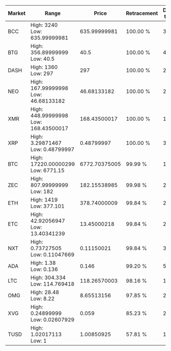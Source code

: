| Market | Range | Price| Retracement | Doubles to 50% |
| --- | --- | --- | --- | --- |
| BCC | High: 3240<br />Low: 635.99999981 | 635.99999981 | 100.00 % | 3.05 |
| BTG | High: 356.89999999<br />Low: 40.5 | 40.5 | 100.00 % | 4.91 |
| DASH | High: 1360<br />Low: 297 | 297 | 100.00 % | 2.79 |
| NEO | High: 167.99999998<br />Low: 46.68133182 | 46.68133182 | 100.00 % | 2.30 |
| XMR | High: 448.99999998<br />Low: 168.43500017 | 168.43500017 | 100.00 % | 1.83 |
| XRP | High: 3.29871467<br />Low: 0.48799997 | 0.48799997 | 100.00 % | 3.88 |
| BTC | High: 17220.00000299<br />Low: 6771.15 | 6772.70375005 | 99.99 % | 1.77 |
| ZEC | High: 807.99999999<br />Low: 182 | 182.15538985 | 99.98 % | 2.72 |
| ETH | High: 1419<br />Low: 377.101 | 378.74000009 | 99.84 % | 2.37 |
| ETC | High: 42.92056947<br />Low: 13.40341239 | 13.45000218 | 99.84 % | 2.09 |
| NXT | High: 0.73727505<br />Low: 0.11047669 | 0.11150021 | 99.84 % | 3.80 |
| ADA | High: 1.38<br />Low: 0.136 | 0.146 | 99.20 % | 5.19 |
| LTC | High: 304.334<br />Low: 114.769418 | 118.26570003 | 98.16 % | 1.77 |
| OMG | High: 28.48<br />Low: 8.22 | 8.65513156 | 97.85 % | 2.12 |
| XVG | High: 0.24899999<br />Low: 0.02607929 | 0.059 | 85.23 % | 2.33 |
| TUSD | High: 1.02017113<br />Low: 1 | 1.00850925 | 57.81 % | 1.00 |

